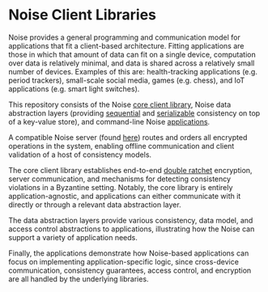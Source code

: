 # Noise Client Libraries

Noise provides a general programming and communication model for applications that fit a client-based architecture. Fitting applications are those in which that amount of data can fit on a single device, computation over data is relatively minimal, and data is shared across a relatively small number of devices. Examples of this are: health-tracking applications (e.g. period trackers), small-scale social media, games (e.g. chess), and IoT applications (e.g. smart light switches). 

This repository consists of the Noise [core client library](https://github.com/princeton-sns/noise-rust/tree/main/client/core), Noise data abstraction layers (providing [sequential](https://github.com/princeton-sns/noise-rust/tree/main/client/sequential-noise-kv) and [serializable](https://github.com/princeton-sns/noise-rust/tree/main/client/serializable-noise-kv) consistency on top of a key-value store), and command-line Noise [applications](https://github.com/princeton-sns/noise-rust/tree/main/apps). 

A compatible Noise server (found [here](https://github.com/princeton-sns/sharded-noise-server)) routes and orders all encrypted operations in the system, enabling offline communication and client validation of a host of consistency models.

The core client library establishes end-to-end [double ratchet](https://signal.org/docs/specifications/doubleratchet/) encryption, server communication, and mechanisms for detecting consistency violations in a Byzantine setting. Notably, the core library is entirely application-agnostic, and applications can either communicate with it directly or through a relevant data abstraction layer.

The data abstraction layers provide various consistency, data model, and access control abstractions to applications, illustrating how the Noise can support a variety of application needs.

Finally, the applications demonstrate how Noise-based applications can focus on implementing application-specific logic, since cross-device communication, consistency guarantees, access control, and encryption are all handled by the underlying libraries.


